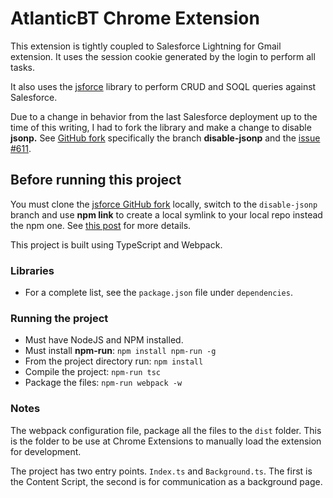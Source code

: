 # AtlanticBT Chrome Extension
This extension is tightly coupled to Salesforce Lightning for Gmail extension. It uses the session cookie generated by the login to perform all tasks.

It also uses the [jsforce](https://jsforce.github.com) library to perform CRUD and SOQL queries against Salesforce.

Due to a change in behavior from the last Salesforce deployment up to the time of this writing, I had to fork the library and make a change to disable **jsonp.** See [GitHub fork](https://github.com/ebeltran1981/jsforce) specifically the branch **disable-jsonp** and the [issue #611](https://github.com/jsforce/jsforce/issues/611).

## Before running this project
You must clone the [jsforce GitHub fork](https://github.com/ebeltran1981/jsforce) locally, switch to the `disable-jsonp` branch and use **npm link** to create a local symlink to your local repo instead the npm one. See [this post](http://stackoverflow.com/questions/8088795/installing-a-local-module-using-npm) for more details.

This project is built using TypeScript and Webpack.

### **Libraries**
- For a complete list, see the `package.json` file under `dependencies`.

### **Running the project**
- Must have NodeJS and NPM installed.
- Must install **npm-run**: `npm install npm-run -g`
- From the project directory run: `npm install`
- Compile the project: `npm-run tsc`
- Package the files: `npm-run webpack -w`

### **Notes**
The webpack configuration file, package all the files to the `dist` folder. This is the folder to be use at Chrome Extensions to manually load the extension for development.

The project has two entry points. `Index.ts` and `Background.ts`. The first is the Content Script, the second is for communication as a background page.
